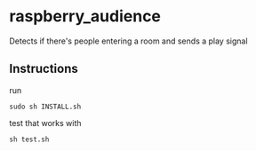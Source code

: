 # raspberry_audience
Detects if there's people entering a room and sends a play signal

## Instructions
run 
```
sudo sh INSTALL.sh
```

test that works with
```
sh test.sh
```